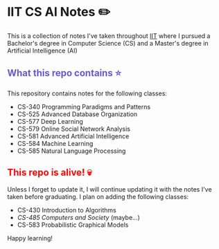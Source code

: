 # IIT CS AI Notes ✏️

This is a collection of notes I've taken throughout [IIT](https://www.iit.edu/) where I pursued a Bachelor's degree in Computer Science (CS) and a Master's degree in Artificial Intelligence (AI)

## <span style="color:SlateBlue">What this repo contains ⭐</span>

This repository contains notes for the following classes:

- CS-340 Programming Paradigms and Patterns
- CS-525 Advanced Database Organization
- CS-577 Deep Learning
- CS-579 Online Social Network Analysis
- CS-581 Advanced Artificial Intelligence
- CS-584 Machine Learning
- CS-585 Natural Language Processing

## <span style="color:red">This repo is alive! 💀</span> 

Unless I forget to update it, I will continue updating it with the notes I've taken before graduating. I plan on adding the following classes:

- CS-430 Introduction to Algorithms
- *CS-485 Computers and Society* (maybe...)
- CS-583 Probabilistic Graphical Models

Happy learning! 